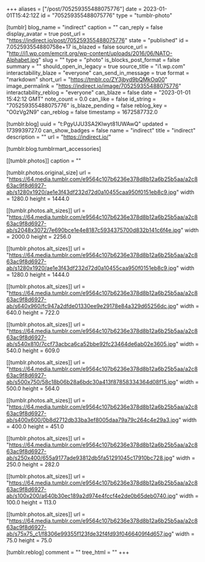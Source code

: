 +++
aliases = ["/post/705259355488075776"]
date = 2023-01-01T15:42:12Z
id = "705259355488075776"
type = "tumblr-photo"

[tumblr]
blog_name = "indirect"
caption = ""
can_reply = false
display_avatar = true
post_url = "https://indirect.io/post/705259355488075776"
state = "published"
id = 7.052593554880758e+17
is_blazed = false
source_url = "http://i1.wp.com/emcrit.org/wp-content/uploads/2016/06/NATO-Alphabet.jpg"
slug = ""
type = "photo"
is_blocks_post_format = false
summary = ""
should_open_in_legacy = true
source_title = "i1.wp.com"
interactability_blaze = "everyone"
can_send_in_message = true
format = "markdown"
short_url = "https://tmblr.co/ZY3jbyd9bQMkOq00"
image_permalink = "https://indirect.io/image/705259355488075776"
interactability_reblog = "everyone"
can_blaze = false
date = "2023-01-01 15:42:12 GMT"
note_count = 0.0
can_like = false
id_string = "705259355488075776"
is_blaze_pending = false
reblog_key = "O0zVg2N9"
can_reblog = false
timestamp = 1672587732.0

[tumblr.blog]
uuid = "t:PgyUJU3SA2Klwyt81UWAwQ"
updated = 1739939727.0
can_show_badges = false
name = "indirect"
title = "indirect"
description = ""
url = "https://indirect.io/"

[tumblr.blog.tumblrmart_accessories]

[[tumblr.photos]]
caption = ""

[tumblr.photos.original_size]
url = "https://64.media.tumblr.com/e9564c107b6236e378d8b12a6b25b5aa/a2c863ac9f8d6927-ab/s1280x1920/ae1e3f43df232d72d0a10455caa950f0151eb8c9.jpg"
width = 1280.0
height = 1444.0

[[tumblr.photos.alt_sizes]]
url = "https://64.media.tumblr.com/e9564c107b6236e378d8b12a6b25b5aa/a2c863ac9f8d6927-ab/s2048x3072/7e690bce1e4e8187c5934375700d832b141c6f4e.jpg"
width = 2000.0
height = 2256.0

[[tumblr.photos.alt_sizes]]
url = "https://64.media.tumblr.com/e9564c107b6236e378d8b12a6b25b5aa/a2c863ac9f8d6927-ab/s1280x1920/ae1e3f43df232d72d0a10455caa950f0151eb8c9.jpg"
width = 1280.0
height = 1444.0

[[tumblr.photos.alt_sizes]]
url = "https://64.media.tumblr.com/e9564c107b6236e378d8b12a6b25b5aa/a2c863ac9f8d6927-ab/s640x960/fc947a2dfde01330ee9e29178e84a329d65256dc.jpg"
width = 640.0
height = 722.0

[[tumblr.photos.alt_sizes]]
url = "https://64.media.tumblr.com/e9564c107b6236e378d8b12a6b25b5aa/a2c863ac9f8d6927-ab/s540x810/7ccf73acbca6ca52bbe92fc23464de6ab02e3605.jpg"
width = 540.0
height = 609.0

[[tumblr.photos.alt_sizes]]
url = "https://64.media.tumblr.com/e9564c107b6236e378d8b12a6b25b5aa/a2c863ac9f8d6927-ab/s500x750/58c18b06b28a6bdc30a413f87858334364d08f15.jpg"
width = 500.0
height = 564.0

[[tumblr.photos.alt_sizes]]
url = "https://64.media.tumblr.com/e9564c107b6236e378d8b12a6b25b5aa/a2c863ac9f8d6927-ab/s400x600/0b8d2712db33ba3ef8005daa79a79c264c4e29a3.jpg"
width = 400.0
height = 451.0

[[tumblr.photos.alt_sizes]]
url = "https://64.media.tumblr.com/e9564c107b6236e378d8b12a6b25b5aa/a2c863ac9f8d6927-ab/s250x400/655a9177ade93812db5fa51291045c17910bc728.jpg"
width = 250.0
height = 282.0

[[tumblr.photos.alt_sizes]]
url = "https://64.media.tumblr.com/e9564c107b6236e378d8b12a6b25b5aa/a2c863ac9f8d6927-ab/s100x200/a640b30ec189a2d974e4fccf4e2de0b65deb0740.jpg"
width = 100.0
height = 113.0

[[tumblr.photos.alt_sizes]]
url = "https://64.media.tumblr.com/e9564c107b6236e378d8b12a6b25b5aa/a2c863ac9f8d6927-ab/s75x75_c1/f8306e99355f123fde32f4fd93f0466409f4d657.jpg"
width = 75.0
height = 75.0

[tumblr.reblog]
comment = ""
tree_html = ""
+++
